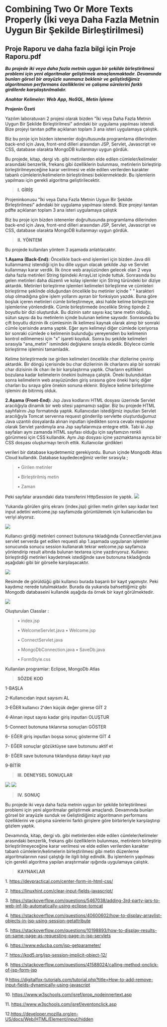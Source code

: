 # Combining Two Or More Texts Properly (İki veya Daha Fazla Metnin Uygun Bir Şekilde Birleştirilmesi)

## Proje Raporu ve daha fazla bilgi için Proje Raporu.pdf

***Bu*** ***projede*** ***iki*** ***veya*** ***daha*** ***fazla***
***metnin*** ***uygun*** ***bir*** ***şekilde*** ***birleştirilmesi***
***problemi*** ***için*** ***yeni*** ***algoritmalar***
***geliştirmek*** ***amaçlanmaktadır.*** ***Devamında*** ***bunları***
***görsel*** ***bir*** ***arayüzle*** ***sunmanız*** ***beklenir***
***ve*** ***geliştirdiğimiz*** ***algoritmanın*** ***performans***
***özelliklerini*** ***ve*** ***çalışma*** ***sürelerini*** ***farklı***
***girdilerde*** ***karşılaştırılmalıdır.***

***Anahtar*** ***Kelimeler:*** ***Web*** ***App,*** ***NoSQL,***
***Metin*** ***İşleme***

**Projenin** **Özeti**

Yazılım laboratuvarı 2 projesi olarak bizden "İki veya Daha Fazla Metnin
Uygun Bir Şekilde Birleştirilmesi" adındaki bir uygulama yapılması
istendi. Bize projeyi tanıtan pdfte açıklanan toplam 3 ana isteri
uygulamaya çalıştık.

Biz bu proje için bizden istenenler doğrultusunda programlama
dillerinden back-end için Java, front-end dilleri arasından JSP,
Servlet, Javascript ve CSS, database olarakta MongoDB kullanmayı uygun
gördük.

Bu projede, kitap, dergi vb. gibi metinlerden elde edilen
cümleler/kelimeler arasındaki benzerlik, frekans gibi özelliklerin
bulunması, metinlerin birleştirip birleştirilmeyeceğine karar verilmesi
ve elde edilen verilerden karakter tabanlı cümlelerin/kelimelerin
birleştirilmesi beklenmektedir. Bu işlemlerin yapılması için gerekli
algoritma geliştirilecektir.

> **I.** **GİRİŞ**

Projeninkonusu "İki veya Daha Fazla Metnin Uygun Bir Şekilde
Birleştirilmesi" adındaki bir uygulama yapılması istendi. Bize projeyi
tanıtan pdfte açıklanan toplam 3 ana isteri uygulamaya çalıştık

Biz bu proje için bizden istenenler doğrultusunda programlama
dillerinden back-end için Java, front-end dilleri arasından JSP,
Servlet, Javascript ve CSS, database olarakta MongoDB kullanmayı uygun
gördük.

> **II.** **YÖNTEM**

Bu projede kullanılan yöntem 3 aşamada anlatılacaktır.

**1.Aşama** **(Back-End):** Öncelikle back-end işlemleri için bizden
Java dili kullanmamız istendiği için bu dille uygun olacak şekilde Jsp
ve Servlet kullanmayı karar verdik. İlk önce web arayüzünden gelecek
olan 2 veya daha fazla metinleri String tipindeki ArrayList içinde
tuttuk. Sonrasında bu gelen metinleri daha düzenli ve kolay işlemler
için String türündeki bir diziye aktardık. Metinleri birleştirme
işlemleri kelimeleri birleştirme ve cümleleri birleştirme şeklinde
olduğundan öncelikle bu metinler içinde " " karakteri olup olmadığına
göre işlem yollarını ayıran bir fonksiyon yazdık. Buna göre boşluk
içeren metinleri cümle birleştirmeye, aksi halde kelime birleştirme
işlemlerine yönlendirdik. Cümle birleştirmede öncelikle String tipinde 2
boyutlu bir dizi oluşturduk. Bu dizinin satır sayısı kaç tane metin
olduğu, sütun sayısı da bu metinlerin içinde bulunan kelime sayısıdır.
Sonrasında bu çift boyutlu dizinin ilk cümlesinin ilk kelimesi kaynak
olarak alınıp bir sonraki cümle içerisinde arama yaptık. Eğer aynı
kelimeyi diğer cümlede içeriyorsa bir sonraki cümlede o kelimenin
bulunduğu yereyeniden bu kelimenin kontrol edilmemesi için "x" işareti
koyduk. Sonra bu şekilde kelimeleri sırasıyla "ana_metin" ismindeki
değişkene sırayla ekledik. Böylece cümle birleştirme işlemini
tamamladık.

Kelime birleştirmede ise girilen kelimeleri öncelikle char dizilerine
çevirip aktardık. Bir döngü içerisinde bu char dizilerinin ilk
charlarını alıp bir sonraki char dizisinin ilk charı ile bir
karşılaştırma yaptık. Charların eşitlikleri bozulana kadar kelimelerin
önekini bulmaya çalıştık. Öneki bulunduktan sonra kelimelerin web
arayüzünden giriş sırasına göre öneki hariç diğer charları bu sıraya
göre önekin sonuna eklenir. Böylece kelime birleştirme işlemini de
bitirmiş olduk.

**2.Aşama** **(Front-End):** Jsp Java kodlarını HTML dosyası üzerinde
Servlet aracılığıyla dinamik bir web sitesi yapmamızı sağlar. Biz bu
projede HTML sayhfalrını Jsp formatında yaptık. Kullanıcıdan istediğimiz
inputları Servlet aracılığıyla Tomcat serverına request gönderilip
servlette oluşturduğumuz Java uzantılı dosyalarda alınan inputları
işledikten sonra cevabı response olarak Servlet yardımıyla ana Jsp
sayfalarımıza entegre ettik. Tabi ki Jsp sayfaları aynı zamanda HTML
sayfası olduğu için sayfamızın renkli görünmesi için CSS kullandık. Aynı
Jsp dosyası içine yazmaktansa ayrıca bir CSS dosyası oluşturmayı tercih
ettik. Kullanıcılar girdikleri

verileri bir database kaydetmemiz gerekiyordu. Bunun içinde Mongodb
Atlas Cloud kullandık. Database kaydedeceğimiz veriler sırasıyla
;


> • Girilen metinler
> 
> • Birleştirilmiş metin
>  
> • Zaman

Peki sayfalar arasındaki data transferini HttpSession ile yaptık.
![](images/0zd3bgiu.png)

Yukarıda görülen giriş ekranı (index.jsp) girilen metin girilen sayı
kadar text input adetini welcome.jsp sayfamızda görüntülemek için
kullanıcıdan bu veriyi alıyoruz.


![](images/lhb4cs4s.png)

Kullanıcı girdiği metinleri connect
butonuna tıkladığında ConnectServlet.java servlet serverda get edilen
requesti alıp 1.aşamada uygulanan işlemler sonucunda sonucu session
kullanarak tekrar welcome.jsp sayfamıza yönlendirip result altında
bulunan textarea içine yazdırıyoruz. Kullanıcı birleştirdiği metinleri
kaydetmek istediğinde save butonuna tıkladığında aşağıdaki gibi bir
görselle karşılaşacaktır.

![](images/mwrpmh1j.png)

Resimde de görüldüğü gibi kullanıcı burada başarılı bir kayıt yapmıştır.
Peki kaydımız nerede tutulmaktadır. Burada da yukarıda bahsettiğimiz
gibi Mongodb databaseini kullandık aşağıda da örnek bir kayıt
görülmektedir.

![](images/syldk1cm.png)

Oluşturulan Classlar :

>• index.jsp
>
>• WelcomeServlet.java • Welcome.jsp
>
>• ConnectServlet.java
>
>• MongoDbConnection.java • SaveDb.java
>
>• FormStyle.css

 Kullanılan programlar: Eclipse, MongoDb Atlas



>**SÖZDE** **KOD**

1-BAŞLA

2-Kullanıcıdan input sayısını AL

3-EĞER kullanıcı 2'den küçük değer girerse GİT 2

4-Alınan input sayısı kadar giriş inputları OLUŞTUR

5-Connect butonuna tıklanırsa sonuçları GÖSTER

6- EĞER giriş inputları boşsa sonuç gösterme GİT 4

7- EĞER sonuçlar gözüktüyse save butonunu aktif et

8- EĞER save butonuna tıklandıysa datayı kayıt yap

9-BİTİR


> **III.** **DENEYSEL** **SONUÇLAR**

![](images/05ipamg3.png)
![](images/yca23rnn.png)

> **IV.** **SONUÇ**

Bu projede iki veya daha fazla metnin uygun bir şekilde birleştirilmesi
problemi için yeni algoritmalar geliştirmek amaçlandı. Devamında bunları
görsel bir arayüzle sunduk ve Geliştirdiğimiz algoritmanın performans
özelliklerini ve çalışma sürelerini farklı girişlere göre birbirleriyle
karşılaştırıp gözlem yaptık.

Devamında, kitap, dergi vb. gibi metinlerden elde edilen
cümleler/kelimeler arasındaki benzerlik, frekans gibi özelliklerin
bulunması, metinlerin birleştirip birleştirilmeyeceğine karar verilmesi
ve elde edilen verilerden karakter tabanlı cümlelerin/kelimelerin
birleştirilmesi gibi metin düzenleme algoritmalarının nasıl çalıştığı
ile ilgili bilgi edindik. Bu işlemlerin yapılması için gerekli algoritma
yapılan araştırmalar ışığında uygulamaya çalıştık.

> **KAYNAKLAR**

1\. https://devpractical.com/center-form-in-html-css/

2\. https://linuxhint.com/clear-input-fields-javascript/

3\. https://stackoverflow.com/questions/5467038/adding-3rd-party-jars-to-web-inf-lib-automatically-using-eclipse-tomcat

4\. https://stackoverflow.com/questions/40600602/how-to-display-arraylist-objects-in-jsp-using-session-getattribute

5\. https://stackoverflow.com/questions/10198893/how-to-display-results-on-same-page-as-requesting-page-in-jsp-servlets

6\. https://www.educba.com/jsp-getparameter/ 

7\. https://kod5.org/jsp-session-implicit-object-12/

8\. https://stackoverflow.com/questions/41588024/calling-method-onclick-of-jsp-form-jsp

9\.https://digitalfox-tutorials.com/tutorial.php?title=How-to-add-remove-input-fields-dynamically-using-javascript

10\. https://www.w3schools.com/jsref/prop_nodeinnertext.asp

11\. https://www.w3schools.com/jsref/eventonclick.asp

12\.https://developer.mozilla.org/en-US/docs/Web/HTML/Element/input/hidden


